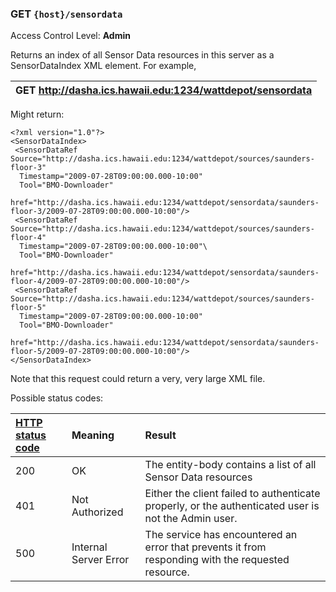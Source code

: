 ### GET `{host}/sensordata` ###

Access Control Level: **Admin**

Returns an index of all Sensor Data resources in this server as a SensorDataIndex XML element. For example,

| GET http://dasha.ics.hawaii.edu:1234/wattdepot/sensordata |
|:----------------------------------------------------------|

Might return:

```
<?xml version="1.0"?>
<SensorDataIndex>
 <SensorDataRef Source="http://dasha.ics.hawaii.edu:1234/wattdepot/sources/saunders-floor-3"
  Timestamp="2009-07-28T09:00:00.000-10:00"
  Tool="BMO-Downloader"
  href="http://dasha.ics.hawaii.edu:1234/wattdepot/sensordata/saunders-floor-3/2009-07-28T09:00:00.000-10:00"/>
 <SensorDataRef Source="http://dasha.ics.hawaii.edu:1234/wattdepot/sources/saunders-floor-4"
  Timestamp="2009-07-28T09:00:00.000-10:00"\
  Tool="BMO-Downloader"
  href="http://dasha.ics.hawaii.edu:1234/wattdepot/sensordata/saunders-floor-4/2009-07-28T09:00:00.000-10:00"/>
 <SensorDataRef Source="http://dasha.ics.hawaii.edu:1234/wattdepot/sources/saunders-floor-5"
  Timestamp="2009-07-28T09:00:00.000-10:00"
  Tool="BMO-Downloader"
  href="http://dasha.ics.hawaii.edu:1234/wattdepot/sensordata/saunders-floor-5/2009-07-28T09:00:00.000-10:00"/>
</SensorDataIndex>
```

Note that this request could return a very, very large XML file.

Possible status codes:

| **[HTTP status code](http://en.wikipedia.org/wiki/List_of_HTTP_status_codes)** | **Meaning** | **Result** |
|:-------------------------------------------------------------------------------|:------------|:-----------|
| 200                                                                            | OK          | The entity-body contains a list of all Sensor Data resources |
| 401                                                                            | Not Authorized | Either the client failed to authenticate properly, or the authenticated user is not the Admin user. |
| 500                                                                            | Internal Server Error | The service has encountered an error that prevents it from responding with the requested resource. |